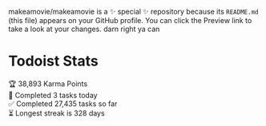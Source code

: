 makeamovie/makeamovie is a ✨ special ✨ repository because its `README.md` (this file) appears on your GitHub profile.
You can click the Preview link to take a look at your changes. darn right ya can

# Todoist Stats

<!-- TODO-IST:START -->
🏆  38,893 Karma Points           
🌸  Completed 3 tasks today           
✅  Completed 27,435 tasks so far           
⏳  Longest streak is 328 days
<!-- TODO-IST:END -->